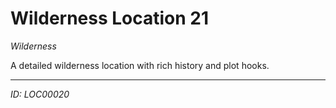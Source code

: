 # Wilderness Location 21

*Wilderness*

A detailed wilderness location with rich history and plot hooks.

---
*ID: LOC00020*
